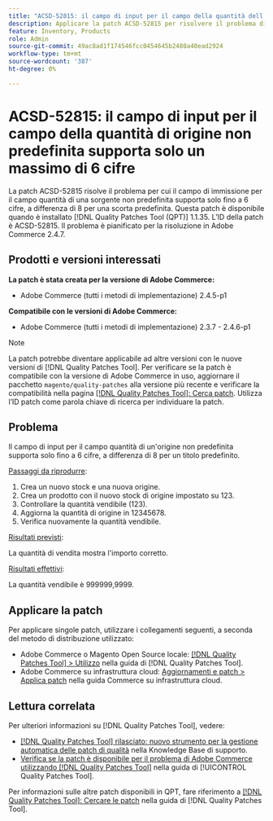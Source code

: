 ```yaml
---
title: "ACSD-52815: il campo di input per il campo della quantità dell’origine non predefinita supporta solo un massimo di 6 cifre"
description: Applicare la patch ACSD-52815 per risolvere il problema di prestazioni di Adobe Commerce, in cui il campo di input per il campo quantità di una sorgente non predefinita supporta solo fino a 6 cifre, a differenza di 8 per una scorta predefinita.
feature: Inventory, Products
role: Admin
source-git-commit: 49ac8ad1f174546fcc0454645b2480a40ead2924
workflow-type: tm+mt
source-wordcount: '387'
ht-degree: 0%

---
```


# ACSD-52815: il campo di input per il campo della quantità di origine non predefinita supporta solo un massimo di 6 cifre

La patch ACSD-52815 risolve il problema per cui il campo di immissione per il campo quantità di una sorgente non predefinita supporta solo fino a 6 cifre, a differenza di 8 per una scorta predefinita. Questa patch è disponibile quando è installato [!DNL Quality Patches Tool (QPT)] 1.1.35. L’ID della patch è ACSD-52815. Il problema è pianificato per la risoluzione in Adobe Commerce 2.4.7.

## Prodotti e versioni interessati

**La patch è stata creata per la versione di Adobe Commerce:**

* Adobe Commerce (tutti i metodi di implementazione) 2.4.5-p1

**Compatibile con le versioni di Adobe Commerce:**

* Adobe Commerce (tutti i metodi di implementazione) 2.3.7 - 2.4.6-p1

>[!NOTE]
>
>La patch potrebbe diventare applicabile ad altre versioni con le nuove versioni di [!DNL Quality Patches Tool]. Per verificare se la patch è compatibile con la versione di Adobe Commerce in uso, aggiornare il pacchetto `magento/quality-patches` alla versione più recente e verificare la compatibilità nella pagina [[!DNL Quality Patches Tool]: Cerca patch](https://experienceleague.adobe.com/tools/commerce-quality-patches/index.html). Utilizza l’ID patch come parola chiave di ricerca per individuare la patch.

## Problema

Il campo di input per il campo quantità di un&#39;origine non predefinita supporta solo fino a 6 cifre, a differenza di 8 per un titolo predefinito.

<u>Passaggi da riprodurre</u>:

1. Crea un nuovo stock e una nuova origine.
1. Crea un prodotto con il nuovo stock di origine impostato su 123.
1. Controllare la quantità vendibile (123).
1. Aggiorna la quantità di origine in 12345678.
1. Verifica nuovamente la quantità vendibile.

<u>Risultati previsti</u>:

La quantità di vendita mostra l&#39;importo corretto.

<u>Risultati effettivi</u>:

La quantità vendibile è 999999,9999.

## Applicare la patch

Per applicare singole patch, utilizzare i collegamenti seguenti, a seconda del metodo di distribuzione utilizzato:

* Adobe Commerce o Magento Open Source locale: [[!DNL Quality Patches Tool] > Utilizzo](https://experienceleague.adobe.com/docs/commerce-operations/tools/quality-patches-tool/usage.html) nella guida di [!DNL Quality Patches Tool].
* Adobe Commerce su infrastruttura cloud: [Aggiornamenti e patch > Applica patch](https://experienceleague.adobe.com/docs/commerce-cloud-service/user-guide/develop/upgrade/apply-patches.html) nella guida Commerce su infrastruttura cloud.

## Lettura correlata

Per ulteriori informazioni su [!DNL Quality Patches Tool], vedere:

* [[!DNL Quality Patches Tool] rilasciato: nuovo strumento per la gestione automatica delle patch di qualità](https://experienceleague.adobe.com/en/docs/commerce-knowledge-base/kb/announcements/commerce-announcements/magento-quality-patches-released-new-tool-to-self-serve-quality-patches) nella Knowledge Base di supporto.
* [Verifica se la patch è disponibile per il problema di Adobe Commerce utilizzando  [!DNL Quality Patches Tool]](/help/tools/quality-patches-tool/patches-available-in-qpt/check-patch-for-magento-issue-with-magento-quality-patches.md) nella guida di [!UICONTROL Quality Patches Tool].


Per informazioni sulle altre patch disponibili in QPT, fare riferimento a [[!DNL Quality Patches Tool]: Cercare le patch](https://experienceleague.adobe.com/tools/commerce-quality-patches/index.html) nella guida di [!DNL Quality Patches Tool].
